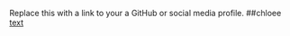 Replace this with a link to your a GitHub or social media profile.
##chloee
[text](https://example.com)
